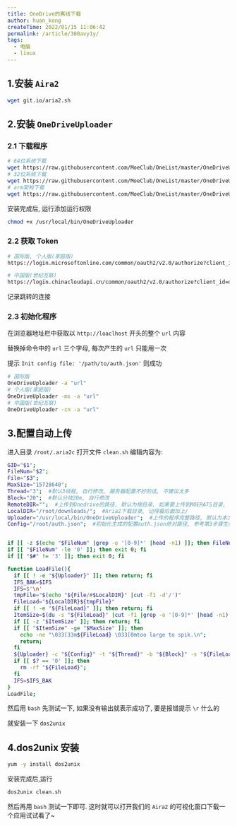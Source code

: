 ```yaml
---
title: OneDrive的离线下载
author: huan_kong
createTime: 2022/01/15 11:06:42
permalink: /article/300avy1y/
tags:
  - 电脑
  - linux
---
```


## 1.安装 `Aira2`

```bash
wget git.io/aria2.sh
```

## 2.安装 `OneDriveUploader`

### 2.1 下载程序

```bash
# 64位系统下载
wget https://raw.githubusercontent.com/MoeClub/OneList/master/OneDriveUploader/amd64/linux/OneDriveUploader -P /usr/local/bin/
# 32位系统下载
wget https://raw.githubusercontent.com/MoeClub/OneList/master/OneDriveUploader/i386/linux/ OneDriveUploader -P /usr/local/bin/
# arm架构下载
wget https://raw.githubusercontent.com/MoeClub/OneList/master/OneDriveUploader/arm/linux/OneDriveUploader -P /usr/local/bin/
```

安装完成后, 运行添加运行权限

```bash
chmod +x /usr/local/bin/OneDriveUploader
```

### 2.2 获取 Token

```bash
# 国际版, 个人版(家庭版)
https://login.microsoftonline.com/common/oauth2/v2.0/authorize?client_id=78d4dc35-7e46-42c6-9023-2d39314433a5&amp;response_type=code&amp;redirect_uri=http://localhost/onedrive-login&amp;response_mode=query&amp;scope=offline_access%20User.Read%20Files.ReadWrite.All

# 中国版(世纪互联)
https://login.chinacloudapi.cn/common/oauth2/v2.0/authorize?client_id=dfe36e60-6133-48cf-869f-4d15b8354769&amp;response_type=code&amp;redirect_uri=http://localhost/onedrive-login&amp;response_mode=query&amp;scope=offline_access%20User.Read%20Files.ReadWrite.All
```

记录跳转的连接

### 2.3 初始化程序

在浏览器地址栏中获取以 `http://loaclhost` 开头的整个 `url` 内容

替换掉命令中的 `url` 三个字母, 每次产生的 `url` 只能用一次

提示 `Init config file: '/path/to/auth.json'` 则成功

```bash
# 国际版
OneDriveUploader -a "url"
# 个人版(家庭版)
OneDriveUploader -ms -a "url"
# 中国版(世纪互联)
OneDriveUploader -cn -a "url"
```

## 3.配置自动上传

进入目录 `/root/.aria2c` 打开文件 `clean.sh` 编辑内容为:

```bash
GID="$1";
FileNum="$2";
File="$3";
MaxSize="15728640";
Thread="3";  #默认3线程, 自行修改, 服务器配置不好的话, 不建议太多
Block="20";  #默认分块20m, 自行修改
RemoteDIR="";  #上传到Onedrive的路径, 默认为根目录, 如果要上传到MOERATS目录, ""里面请填成MOERATS
LocalDIR="/root/downloads/";  #Aria2下载目录, 记得最后面加上/
Uploader="/usr/local/bin/OneDriveUploader";  #上传的程序完整路径, 默认为本文安装的目录
Config="/root/auth.json";  #初始化生成的配置auth.json绝对路径, 参考第3步骤生成的路径


if [[ -z $(echo "$FileNum" |grep -o '[0-9]*' |head -n1) ]]; then FileNum='0'; fi
if [[ "$FileNum" -le '0' ]]; then exit 0; fi
if [[ "$#" != '3' ]]; then exit 0; fi

function LoadFile(){
  if [[ ! -e "${Uploader}" ]]; then return; fi
  IFS_BAK=$IFS
  IFS=$'\n'
  tmpFile="$(echo "${File/#$LocalDIR}" |cut -f1 -d'/')"
  FileLoad="${LocalDIR}${tmpFile}"
  if [[ ! -e "${FileLoad}" ]]; then return; fi
  ItemSize=$(du -s "${FileLoad}" |cut -f1 |grep -o '[0-9]*' |head -n1)
  if [[ -z "$ItemSize" ]]; then return; fi
  if [[ "$ItemSize" -ge "$MaxSize" ]]; then
    echo -ne "\033[33m${FileLoad} \033[0mtoo large to spik.\n";
    return;
  fi
  ${Uploader} -c "${Config}" -t "${Thread}" -b "${Block}" -s "${FileLoad}" -r "${RemoteDIR}"
  if [[ $? == '0' ]]; then
    rm -rf "${FileLoad}";
  fi
  IFS=$IFS_BAK
}
LoadFile;
```

然后用 `bash` 先测试一下, 如果没有输出就表示成功了, 要是报错提示 `\r` 什么的

就安装一下 `dos2unix`

## 4.dos2unix 安装

```bash
yum -y install dos2unix
```

安装完成后,运行

```bash
dos2unix clean.sh
```

然后再用 `bash` 测试一下即可.
这时就可以打开我们的 `Aira2` 的可视化窗口下载一个应用试试看了~
